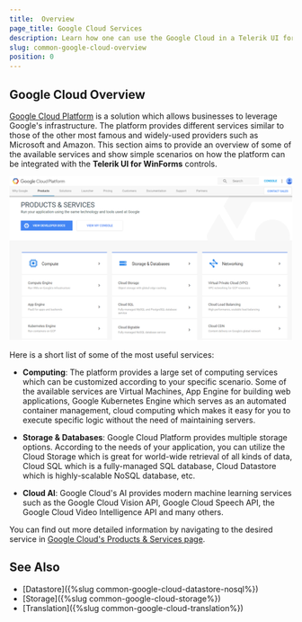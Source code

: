 ```yaml
---
title:  Overview
page_title: Google Cloud Services
description: Learn how one can use the Google Cloud in a Telerik UI for WinForms application.
slug: common-google-cloud-overview
position: 0
---
```


## Google Cloud Overview

[Google Cloud Platform](https://cloud.google.com/) is a solution which allows businesses to leverage Google's infrastructure. The platform provides different services similar to those of the other most famous and widely-used providers such as Microsoft and Amazon. This section aims to provide an overview of some of the available services and show simple scenarios on how the platform can be integrated with the **Telerik UI for WinForms** controls.
 
![](images/google_cloud_overview001.png)

Here is a short list of some of the most useful services:

- **Computing**: The platform provides a large set of computing services which can be customized according to your specific scenario. Some of the available services are Virtual Machines, App Engine for building web applications,  Google Kubernetes Engine which serves as an automated container management, cloud computing which makes it easy for you to execute specific logic without the need of maintaining servers. 

- **Storage & Databases**: Google Cloud Platform provides multiple storage options. According to the needs of your application, you can utilize the Cloud Storage which is great for world-wide retrieval of all kinds of data, Cloud SQL which is a fully-managed SQL database, Cloud Datastore which is highly-scalable NoSQL database, etc. 

- **Cloud AI**: Google Cloud's AI provides modern machine learning services such as the Google Cloud Vision API, Google Cloud Speech API, the Google Cloud Video Intelligence API and many others.

You can find out more detailed information by navigating to the desired service in [Google Cloud's Products & Services page](https://cloud.google.com/products/).

## See Also

* [Datastore]({%slug common-google-cloud-datastore-nosql%})
* [Storage]({%slug common-google-cloud-storage%})
* [Translation]({%slug common-google-cloud-translation%})
